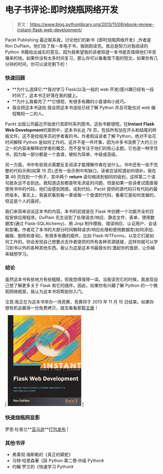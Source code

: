 # 电子书评论:即时烧瓶网络开发

> 原文：<https://www.blog.pythonlibrary.org/2013/11/08/ebook-review-instant-flask-web-development/>

Packt Publishing 最近联系我，讨论他们的新书《即时烧瓶网络开发》,作者是 Ron DuPlain。他们给了我一本电子书，我刚刚读完。我总是努力对我阅读的 Python 书籍给出诚实的意见，因为我希望我的读者知道一本书是否值得他们辛苦赚来的钱。如果你没有太多时间复习，那么你可以看看我下面的短文。如果你有几分钟的时间，你可以读完剩下的！

### 快速回顾

*   **为什么选择它:**我对学习 Flask(以及一般的 web 开发)感兴趣已经有一段时间了，这本书正好落在我的腿上。
*   **为什么我看完了:**它很短，有很多有趣的小食谱和小技巧。
*   我会把这本书送给:我会把这本书送给已经了解 Python 并且可能也对 web 编程略知一二的人。

Packt 出版公司最近开始发行其即时系列图书。这些书都很短。在**Instant Flask Web Development**的案例中，这本书长达 78 页，包括所有加在开头和结尾的样板文件。这不是给程序员初学者看的书。作者假设读者了解 Python，绝对不会花时间解释 Python 是如何工作的。这并不是一件坏事，因为许多书浪费了大约三分之一的内容来解释初学者的概念，而不是专注于他们的核心主题。它也是一种烹饪书，因为每一部分都是一个食谱，被标为简单，中级或高级。

另一方面，书中有些观点需要反复阅读才能理解作者在说什么。书中还有一些不完整的代码示例(如第 15 页),还有一些示例中有缺口，读者应该知道如何填补。我在第 46 页找到一个例子，其中两个 **return** 语句缩进到相同的级别，这样第二个语句就永远不会到达。我知道这些都是吹毛求疵的问题，但是如果一些读者试图直接使用书中的代码，他们会感到困惑。说到代码，Packt 提供的源代码只有代码的最终版本。事实上，我喜欢看到每一章或每一个食谱的代码，看看它是如何发展的，但这是个人的喜好。

我们来简单谈谈这本书的内容。本书的前提是在 Flask 中创建一个功能齐全的日程安排应用程序。DuPlain 先生谈到了处理请求/响应、静态文件、表单、使用数据库(通过 Flask-SQLAlchemy)、用 Jinja 制作模板、错误响应、认证用户、会话和部署。作者花了本书的大部分时间解释请求/响应处理和使用数据库(如何添加、编辑、删除和查询)。有很多有趣的插件，比如 Flask-WTForms，以及它们是如何工作的。你会发现自己想要点击作者提供的所有各种资源链接，这样你就可以学习到书以外的各种其他东西。我认为这是这本书最擅长的:激起你的食欲，让你越来越想学习。

### 结论

虽然这本书有些地方有些粗糙，但我觉得值得一读。当我读完它的时候，我发现自己想了解更多关于 Flask 和它的插件。因此，如果你有兴趣了解 Python 的一个微观网络框架，我认为这本书将帮助你入门。

注意:我正在为这本书举办一场竞赛，竞赛将于 2013 年 11 月 15 日结束。如果你想有机会赢得一份免费拷贝，就去看看那篇[文章](https://www.blog.pythonlibrary.org/2013/11/08/contest-win-a-copy-of-instant-flask-web-development/)！

| [![instant_flask](img/51adfac22a8a5dc31ee07fdef61d6251.png)](https://www.blog.pythonlibrary.org/wp-content/uploads/2013/11/instant_flask.png) | 

### 快速烧瓶网显影

罗恩·杜普兰**[亚马逊](http://www.amazon.com/gp/product/1782169628/ref=as_li_ss_tl?ie=UTF8&camp=1789&creative=390957&creativeASIN=1782169628&linkCode=as2&tag=thmovsthpy-20)**[打包发布](http://www.packtpub.com/flask-web-development/book) |

### 其他书评

*   弗莱彻·海斯勒的《真正的蟒蛇》
*   马特·哈里森著《踩 Python 第二卷:中级 Python》
*   约翰·罗兰的《快速学习 Python》